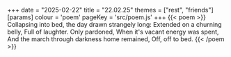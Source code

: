 +++
date = "2025-02-22"
title = "22.02.25"
themes = ["rest", "friends"]
[params]
  colour = 'poem'
  pageKey = 'src/poem.js'
+++
{{< poem >}}
Collapsing into bed, the day drawn strangely long:
Extended on a churning belly,
Full of laughter. Only pardoned,
When it's vacant energy was spent,
And the march through darkness home remained,
Off, off to bed.
{{< /poem >}}